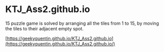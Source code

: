 # KTJ_Ass2.github.io
15 puzzle game is solved by arranging all the tiles from 1 to 15, by moving the tiles to their adjacent empty spot.

[https://geekyquentin.github.io/KTJ_Ass2.github.io](https://geekyquentin.github.io/KTJ_Ass2.github.io/)
